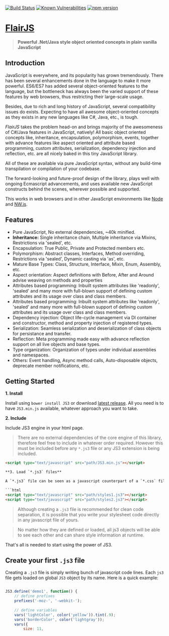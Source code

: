 [![Build Status](https://travis-ci.com/vikasburman/flairjs.svg?branch=master)](https://travis-ci.com/vikasburman/flairjs) 
[![Known Vulnerabilities](https://snyk.io/test/github/vikasburman/flairjs/badge.svg?targetFile=package.json)](https://snyk.io/test/github/vikasburman/flairjs?targetFile=package.json) 
[![npm version](https://badge.fury.io/js/flairjs.svg)](https://badge.fury.io/js/flairjs)

[FlairJS](https://flairjs.com)
===
> **Powerful .Net/Java style object oriented concepts in plain vanilla JavaScript**

Introduction
---

JavaScript is everywhere, and its popularity has grown tremendously. There has been several enhancements done in the language to make it more powerful. ES6/ES7 has added several object-oriented features to the language, but the bottleneck has always been the varied support of these features by web browsers, thus restricting their large-scale usage.


Besides, due to rich and long history of JavaScript, several compatibility issues do exists. Expecting to have all awesome object-oriented concepts as they exists in any new languages like C#, Java, etc., is tough.

_FlairJS_ takes the problem head-on and brings majority of the awesomeness of C#/Java features in JavaScript, natively! All basic object oriented concepts like, inheritance, encapsulation, polymorphism, events, together with advance features like aspect oriented and attribute based programming, custom attributes, serialization, 
dependency injection and reflection, etc. are all nicely baked in this tiny JavaScript library.

All of these are available via pure JavaScript syntax, without any build-time transpilation or compilation 
of your codebase.
                  
The forward-looking and future-proof design of the library, plays well with ongoing Ecmascript advancements, and uses available new JavaScript constructs behind the scenes, wherever possible and supported.

This works in web browsers and in other JavaScript environments like [Node](https://nodejs.org) and [NW.js](https://nwjs.io/).

Features
---
* Pure JavaScript, No external dependencies, ~40k minified.
* **Inheritance:** Single inheritance chain, Multiple inheritance via Mixins, Restrictions via 'sealed', etc.
* Encapsulation: True Public, Private and Protected members etc.
* Polymorphism: Abstract classes, Interfaces, Method overriding, Restrictions via 'sealed', Dynamic casting via 'as', etc.
* Mature Base Types: Class, Structure, Interface, Mixin, Enum, Assembly, etc.
* Aspect orientation: Aspect definitions with Before, After and Around advise weaving on methods and properties
* Attributes based programming: Inbuilt system attributes like 'readonly', 'sealed' and many more with full-blown support of defining custom attributes and its usage over class and class members.
* Attributes based programming: Inbuilt system attributes like 'readonly', 'sealed' and many more with full-blown support of defining custom attributes and its usage over class and class members.
* Dependency injection: Object life-cycle management via DI container and constructor, method and property injection of registered types.
* Serialization: Seamless serialization and deserialization of class objects for persistance and transfer.
* Reflection: Meta programming made easy with advance reflection support on all live objects and base types.
* Type organization: Organization of types under individual assemblies and namespaces.
* Others: Event handling, Async method calls, Auto-disposable objects, deprecate member notifications, etc.

Getting Started
---
**1. Install**

Install using `bower install JS3` or download [latest release](https://github.com/vikasburman/js3/releases). All you need is to have `JS3.min.js` available, whatever approach you want to take.

**2. Include**

Include JS3 engine in your html page.

> There are no external dependencies of the core engine of this library, therefore feel free to include in whatever order required. However this must be included before any `*.js3` file or any JS3 extension is being included.  

```html
<script type="text/javascript" src="path/JS3.min.js"></script>

**3. Load `*.js3` files**

A `*.js3` file can be seen as a javascript counterpart of a `*.css` file. With JS3, instead of writing `.css` you would be writing `.js3` files, which are pure javascript files. These can be loaded like any other javascript file (including using any loader such as yepnope).

```html
<script type="text/javascript" src="path/styles1.js3"></script>
<script type="text/javascript" src="path/styles2.js3"></script>
```

> Although creating a `.js3` file is recommended for clean code separation, it is possible that you write your stylesheet code directly in any javascript file of yours. 

> No matter how they are defined or loaded, all js3 objects will be able to see each other and can share style information at runtime.

That's all is needed to start using the power of JS3.

Create your first `.js3` file
---
Creating a `.js3` file is simply writing bunch of javascript code lines. Each `js3` file gets loaded on global `JS3` object by its name. Here is a quick example:

```javascript

JS3.define('demo1', function() {
	// define prefixes
	prefixes('-moz-', '-webkit-');
	
	// define variables
	vars('lightColor', color('yellow')).tint(.9);
	vars('borderColor', color('lightgray')); 
	vars({ 		
        size: 11,
```